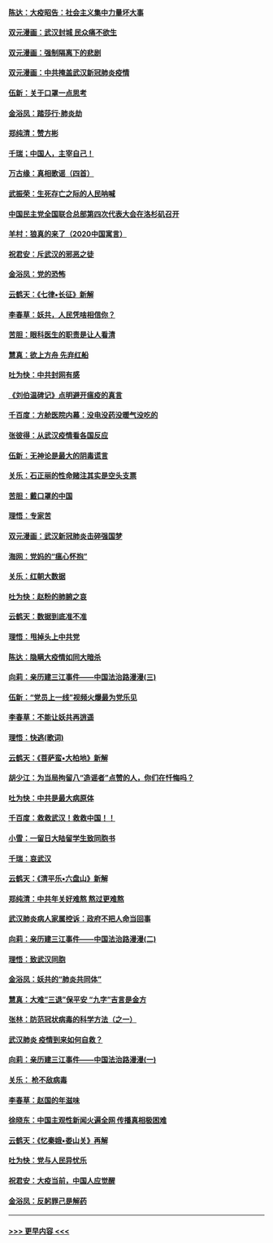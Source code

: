 #### [陈达：大疫昭告：社会主义集中力量坏大事](../pages/nsc993/n11859419.md?t=02120831) 
#### [双元漫画：武汉封城 民众痛不欲生](../pages/nsc993/n11859287.md?t=02120831) 
#### [双元漫画：强制隔离下的悲剧](../pages/nsc993/n11859244.md?t=02120831) 
#### [双元漫画：中共掩盖武汉新冠肺炎疫情](../pages/nsc993/n11858249.md?t=02120831) 
#### [伍新：关于口罩一点思考](../pages/nsc993/n11859195.md?t=02120831) 
#### [金浴凤：踏莎行‧肺炎劫](../pages/nsc993/n11858227.md?t=02120831) 
#### [郑纯清：赞方彬](../pages/nsc993/n11856803.md?t=02120831) 
#### [千瑞；中国人，主宰自己！](../pages/nsc993/n11856793.md?t=02120831) 
#### [万古缘：真相歌谣（四首）](../pages/nsc993/n11856263.md?t=02120831) 
#### [武振荣：生死存亡之际的人民呐喊](../pages/nsc993/n11856256.md?t=02120831) 
#### [中国民主党全国联合总部第四次代表大会在洛杉矶召开](../pages/nsc993/n11856344.md?t=02120831) 
#### [羊村：狼真的来了（2020中国寓言）](../pages/nsc993/n11856229.md?t=02120831) 
#### [祝君安：斥武汉的邪恶之徒](../pages/nsc993/n11855861.md?t=02120831) 
#### [金浴凤：党的恐怖](../pages/nsc993/n11855849.md?t=02120831) 
#### [云鹤天：《七律▪长征》新解](../pages/nsc993/n11855479.md?t=02120831) 
#### [李春草：妖共，人民凭啥相信你？](../pages/nsc993/n11855196.md?t=02120831) 
#### [苦胆：眼科医生的职责是让人看清](../pages/nsc993/n11853840.md?t=02120831) 
#### [慧真：欲上方舟 先弃红船](../pages/nsc993/n11853483.md?t=02120831) 
#### [吐为快：中共封网有感](../pages/nsc993/n11852575.md?t=02120831) 
#### [《刘伯温碑记》点明避开瘟疫的真言](../pages/nsc993/n11852128.md?t=02120831) 
#### [千百度：方舱医院内幕：没电没药没暖气没吃的](../pages/nsc993/n11850211.md?t=02120831) 
#### [张彼得：从武汉疫情看各国反应](../pages/nsc993/n11850102.md?t=02120831) 
#### [伍新：无神论是最大的阴毒谎言](../pages/nsc993/n11846129.md?t=02120831) 
#### [关乐：石正丽的性命赌注其实是空头支票](../pages/nsc993/n11846109.md?t=02120831) 
#### [苦胆：戴口罩的中国](../pages/nsc993/n11845576.md?t=02120831) 
#### [理悟：专家苦](../pages/nsc993/n11845564.md?t=02120831) 
#### [双元漫画：武汉新冠肺炎击碎强国梦](../pages/nsc993/n11843320.md?t=02120831) 
#### [海网：党妈的“瘟心怀抱”](../pages/nsc993/n11840740.md?t=02120831) 
#### [关乐：红朝大数据](../pages/nsc993/n11840675.md?t=02120831) 
#### [吐为快：赵粉的肺腑之哀](../pages/nsc993/n11840618.md?t=02120831) 
#### [云鹤天：数据到底准不准](../pages/nsc993/n11840325.md?t=02120831) 
#### [理悟：甩掉头上中共党](../pages/nsc993/n11838826.md?t=02120831) 
#### [陈达：隐瞒大疫情如同大暗杀](../pages/nsc993/n11838771.md?t=02120831) 
#### [向莉：亲历建三江事件——中国法治路漫漫(三)](../pages/nsc993/n11831825.md?t=02120831) 
#### [伍新：“党员上一线”视频火爆最为党乐见](../pages/nsc993/n11838200.md?t=02120831) 
#### [李春草：不能让妖共再逍遥](../pages/nsc993/n11838102.md?t=02120831) 
#### [理悟：快逃(歌词)](../pages/nsc993/n11838083.md?t=02120831) 
#### [云鹤天：《菩萨蛮▪大柏地》新解](../pages/nsc993/n11838059.md?t=02120831) 
#### [胡少江：为当局拘留八“造谣者”点赞的人，你们在忏悔吗？](../pages/nsc993/n11836801.md?t=02120831) 
#### [吐为快：中共是最大病原体](../pages/nsc993/n11836748.md?t=02120831) 
#### [千百度：救救武汉！救救中国！！](../pages/nsc993/n11836145.md?t=02120831) 
#### [小雪：一留日大陆留学生致同胞书](../pages/nsc993/n11834624.md?t=02120831) 
#### [千瑞：哀武汉](../pages/nsc993/n11833647.md?t=02120831) 
#### [云鹤天：《清平乐▪六盘山》新解](../pages/nsc993/n11833611.md?t=02120831) 
#### [郑纯清：中共年关好难熬 熬过更难熬](../pages/nsc993/n11833489.md?t=02120831) 
#### [武汉肺炎病人家属控诉：政府不把人命当回事](../pages/nsc993/n11833205.md?t=02120831) 
#### [向莉：亲历建三江事件——中国法治路漫漫(二)](../pages/nsc993/n11829102.md?t=02120831) 
#### [理悟：致武汉同胞](../pages/nsc993/n11831522.md?t=02120831) 
#### [金浴凤：妖共的“肺炎共同体”](../pages/nsc993/n11829448.md?t=02120831) 
#### [慧真：大难“三退”保平安 “九字”吉言是金方](../pages/nsc993/n11829501.md?t=02120831) 
#### [张林：防范冠状病毒的科学方法（之一）](../pages/nsc993/n11828618.md?t=02120831) 
#### [武汉肺炎 疫情到来如何自救？](../pages/nsc993/n11827632.md?t=02120831) 
#### [向莉：亲历建三江事件——中国法治路漫漫(一)](../pages/nsc993/n11827190.md?t=02120831) 
#### [关乐： 枪不敌病毒](../pages/nsc993/n11826746.md?t=02120831) 
#### [李春草：赵国的年滋味](../pages/nsc993/n11826321.md?t=02120831) 
#### [徐晓东：中国主观性新闻火遍全网 传播真相极困难](../pages/nsc993/n11826508.md?t=02120831) 
#### [云鹤天：《忆秦娥▪娄山关》再解](../pages/nsc993/n11824682.md?t=02120831) 
#### [吐为快：党与人民异忧乐](../pages/nsc993/n11824660.md?t=02120831) 
#### [祝君安：大疫当前，中国人应觉醒](../pages/nsc993/n11821946.md?t=02120831) 
#### [金浴凤：反躬罪己是解药](../pages/nsc993/n11820280.md?t=02120831) 

----
#### [ >>> 更早内容 <<< ](../indexes/nsc993-earlier.md)
